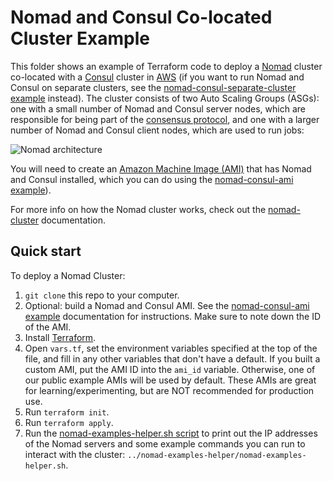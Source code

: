 # Nomad and Consul Co-located Cluster Example

This folder shows an example of Terraform code to deploy a [Nomad](https://www.nomadproject.io/) cluster co-located 
with a [Consul](https://www.consul.io/) cluster in [AWS](https://aws.amazon.com/) (if you want to run Nomad and Consul 
on separate clusters, see the [nomad-consul-separate-cluster example](https://github.com/hashicorp/terraform-aws-nomad/tree/master/examples/nomad-consul-separate-cluster) 
instead). The cluster consists of two Auto Scaling Groups (ASGs): one with a small number of Nomad and Consul server 
nodes, which are responsible for being part of the [consensus 
protocol](https://www.nomadproject.io/docs/internals/consensus.html), and one with a larger number of Nomad and Consul 
client nodes, which are used to run jobs:

![Nomad architecture](https://raw.githubusercontent.com/hashicorp/terraform-aws-nomad/master/_docs/architecture-nomad-consul-colocated.png)

You will need to create an [Amazon Machine Image (AMI)](http://docs.aws.amazon.com/AWSEC2/latest/UserGuide/AMIs.html) 
that has Nomad and Consul installed, which you can do using the [nomad-consul-ami example](https://github.com/hashicorp/terraform-aws-nomad/tree/master/examples/nomad-consul-ami)).  

For more info on how the Nomad cluster works, check out the [nomad-cluster](https://github.com/hashicorp/terraform-aws-nomad/tree/master/modules/nomad-cluster) documentation.




## Quick start

To deploy a Nomad Cluster:

1. `git clone` this repo to your computer.
1. Optional: build a Nomad and Consul AMI. See the [nomad-consul-ami
   example](https://github.com/hashicorp/terraform-aws-nomad/tree/master/examples/nomad-consul-ami) documentation for
   instructions. Make sure to note down the ID of the AMI.
1. Install [Terraform](https://www.terraform.io/).
1. Open `vars.tf`, set the environment variables specified at the top of the file, and fill in any other variables that
   don't have a default. If you built a custom AMI, put the AMI ID into the `ami_id` variable. Otherwise, one of our
   public example AMIs will be used by default. These AMIs are great for learning/experimenting, but are NOT
   recommended for production use.
1. Run `terraform init`.
1. Run `terraform apply`.
1. Run the [nomad-examples-helper.sh script](https://github.com/hashicorp/terraform-aws-nomad/tree/master/examples/nomad-examples-helper/nomad-examples-helper.sh) to print out
   the IP addresses of the Nomad servers and some example commands you can run to interact with the cluster:
   `../nomad-examples-helper/nomad-examples-helper.sh`.
   
